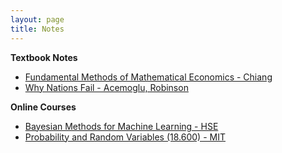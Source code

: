 ```yaml
---
layout: page
title: Notes
---
```

**Textbook Notes**
- [Fundamental Methods of Mathematical Economics - Chiang]({{site.url}}/notes/fund_math_econ/)
- [Why Nations Fail - Acemoglu, Robinson]({{site.url}}/notes/why_nations_fail/)

**Online Courses**
- [Bayesian Methods for Machine Learning - HSE]({{site.url}}/notes/bayes_ml/)
- [Probability and Random Variables (18.600) - MIT]({{site.url}}/notes/mit_prob_rand_var/)
